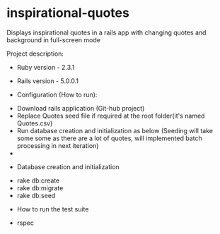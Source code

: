 
# inspirational-quotes

Displays inspirational quotes in a rails app with changing quotes and background in full-screen mode

Project description:

* Ruby version - 2.3.1

* Rails version - 5.0.0.1 

* Configuration (How to run):
 - Download rails application (Git-hub project)
 - Replace Quotes seed file if required at the root folder(it's named Quotes.csv) 
 - Run database creation and initialization as below (Seeding will take some some as there are a lot of quotes, will implemented batch processing in next iteration)
 - 

* Database creation and initialization
 - rake db:create
 - rake db:migrate
 - rake db:seed

* How to run the test suite
 - rspec


